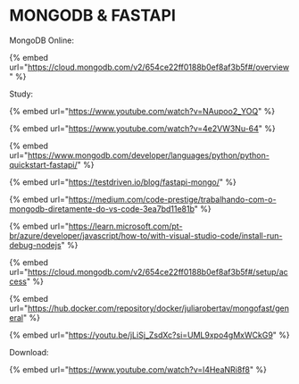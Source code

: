 # MONGODB & FASTAPI

MongoDB Online:

{% embed url="https://cloud.mongodb.com/v2/654ce22ff0188b0ef8af3b5f#/overview" %}

Study:

{% embed url="https://www.youtube.com/watch?v=NAupoo2_YOQ" %}

{% embed url="https://www.youtube.com/watch?v=4e2VW3Nu-64" %}

{% embed url="https://www.mongodb.com/developer/languages/python/python-quickstart-fastapi/" %}

{% embed url="https://testdriven.io/blog/fastapi-mongo/" %}

{% embed url="https://medium.com/code-prestige/trabalhando-com-o-mongodb-diretamente-do-vs-code-3ea7bd11e81b" %}

{% embed url="https://learn.microsoft.com/pt-br/azure/developer/javascript/how-to/with-visual-studio-code/install-run-debug-nodejs" %}

{% embed url="https://cloud.mongodb.com/v2/654ce22ff0188b0ef8af3b5f#/setup/access" %}

{% embed url="https://hub.docker.com/repository/docker/juliarobertav/mongofast/general" %}

{% embed url="https://youtu.be/jLiSj_ZsdXc?si=UML9xpo4gMxWCkG9" %}

Download:

{% embed url="https://www.youtube.com/watch?v=l4HeaNRi8f8" %}
